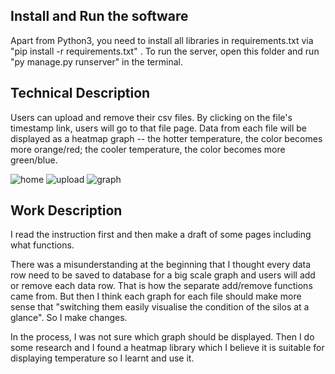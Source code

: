 ## Install and Run the software

Apart from Python3, you need to install all libraries in requirements.txt via "pip install -r requirements.txt" . To run the server, open this folder and run "py manage.py runserver" in the terminal.

## Technical Description

Users can upload and remove their csv files. By clicking on the file's timestamp link, users will go to that file page. Data from each file will be displayed as a heatmap graph -- the hotter temperature, the color becomes more orange/red; the cooler temperature, the color becomes more green/blue.

![home](https://user-images.githubusercontent.com/68764665/130045827-07671b79-2f5a-4db4-b629-299ba937fd49.png)
![upload](https://user-images.githubusercontent.com/68764665/129976202-96f96693-daf4-45b7-9c8c-25a10c9763aa.png)
![graph](https://user-images.githubusercontent.com/68764665/130045888-2d3c1740-19cc-4397-aa63-6a5da50f5f4f.png)

## Work Description

I read the instruction first and then make a draft of some pages including what functions.

There was a misunderstanding at the beginning that I thought every data row need to be saved to database for a big scale graph and users will add or remove each data row. That is how the separate add/remove functions came from. But then I think each graph for each file should make more sense that "switching them easily visualise the
condition of the silos at a glance". So I make changes.

In the process, I was not sure which graph should be displayed. Then I do some research and I found a heatmap library which I believe it is suitable for displaying temperature so I learnt and use it.
